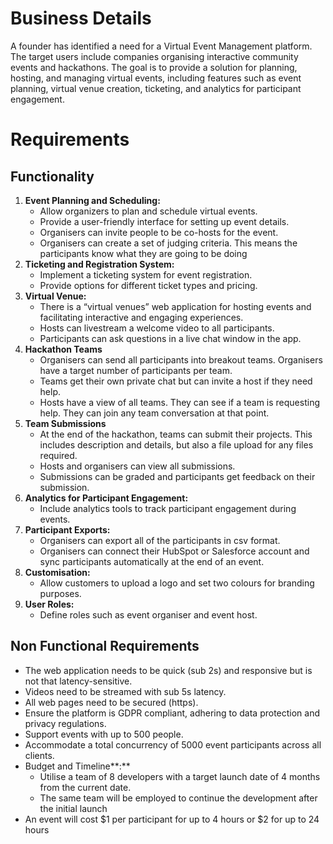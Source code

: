 # **Business Details**

A founder has identified a need for a Virtual Event Management platform. The target users include companies organising interactive community events and hackathons. The goal is to provide a solution for planning, hosting, and managing virtual events, including features such as event planning, virtual venue creation, ticketing, and analytics for participant engagement.

# **Requirements**

## **Functionality**

1. **Event Planning and Scheduling:**
   - Allow organizers to plan and schedule virtual events.
   - Provide a user-friendly interface for setting up event details.
   - Organisers can invite people to be co-hosts for the event.
   - Organisers can create a set of judging criteria. This means the participants know what they are going to be doing
2. **Ticketing and Registration System:**
   - Implement a ticketing system for event registration.
   - Provide options for different ticket types and pricing.
3. **Virtual Venue:**
   - There is a “virtual venues” web application for hosting events and facilitating interactive and engaging experiences.
   - Hosts can livestream a welcome video to all participants.
   - Participants can ask questions in a live chat window in the app.
4. **Hackathon Teams**
   - Organisers can send all participants into breakout teams. Organisers have a target number of participants per team.
   - Teams get their own private chat but can invite a host if they need help.
   - Hosts have a view of all teams. They can see if a team is requesting help. They can join any team conversation at that point.
5. **Team Submissions**
   - At the end of the hackathon, teams can submit their projects. This includes description and details, but also a file upload for any files required.
   - Hosts and organisers can view all submissions.
   - Submissions can be graded and participants get feedback on their submission.
6. **Analytics for Participant Engagement:**
   - Include analytics tools to track participant engagement during events.
7. **Participant Exports:**
   - Organisers can export all of the participants in csv format.
   - Organisers can connect their HubSpot or Salesforce account and sync participants automatically at the end of an event.
8. **Customisation:**
   - Allow customers to upload a logo and set two colours for branding purposes.
9. **User Roles:**
   - Define roles such as event organiser and event host.

## **Non Functional Requirements**

- The web application needs to be quick (sub 2s) and responsive but is not that latency-sensitive.
- Videos need to be streamed with sub 5s latency.
- All web pages need to be secured (https).
- Ensure the platform is GDPR compliant, adhering to data protection and privacy regulations.
- Support events with up to 500 people.
- Accommodate a total concurrency of 5000 event participants across all clients.
- Budget and Timeline**:**
  - Utilise a team of 8 developers with a target launch date of 4 months from the current date.
  - The same team will be employed to continue the development after the initial launch
- An event will cost $1 per participant for up to 4 hours or $2 for up to 24 hours
